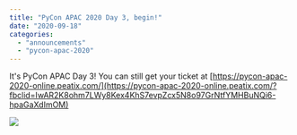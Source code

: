```yaml
---
title: "PyCon APAC 2020 Day 3, begin!"
date: "2020-09-18"
categories: 
  - "announcements"
  - "pycon-apac-2020"
---
```


It's PyCon APAC Day 3! You can still get your ticket at [https://pycon-apac-2020-online.peatix.com/](https://pycon-apac-2020-online.peatix.com/?fbclid=IwAR2K8ohm7LWy8Kex4KhS7evpZcx5N8o97GrNtfYMHBuNQi6-hpaGaXdImOM)

![](https://pyconmy.files.wordpress.com/2020/09/day3.png?w=1024)
